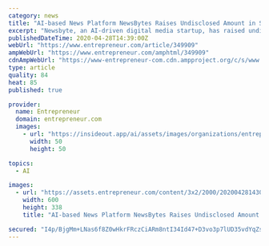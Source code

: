 ```yaml
---
category: news
title: "AI-based News Platform NewsBytes Raises Undisclosed Amount in Series A Round"
excerpt: "Newsbyte, an AI-driven digital media startup, has raised undisclosed amount in Series A funding round led by North Base Media, a US-based global venture capital firm specialized in media. The round also saw participation from new investor JITO Angels and the company’s existing investor,"
publishedDateTime: 2020-04-28T14:39:00Z
webUrl: "https://www.entrepreneur.com/article/349909"
ampWebUrl: "https://www.entrepreneur.com/amphtml/349909"
cdnAmpWebUrl: "https://www-entrepreneur-com.cdn.ampproject.org/c/s/www.entrepreneur.com/amphtml/349909"
type: article
quality: 84
heat: 85
published: true

provider:
  name: Entrepreneur
  domain: entrepreneur.com
  images:
    - url: "https://insideout.app/ai/assets/images/organizations/entrepreneur.com-50x50.jpg"
      width: 50
      height: 50

topics:
  - AI

images:
  - url: "https://assets.entrepreneur.com/content/3x2/2000/20200428143008-newsbytes.jpeg?width=600&crop=16:9"
    width: 600
    height: 338
    title: "AI-based News Platform NewsBytes Raises Undisclosed Amount in Series A Round"

secured: "I4p/BjgMm+LNas6f8Z0wHkrFRczCiARm8ntI34Id47+D3vo3p7lUD35vdYqZsxzdYSxbCZ0t7O4fgrXAJZigXGsQt75h/6QLZtqY0JtSnkhR2lND3gD2nO65JgyCivDsSBPstMrroyPQ3/nnvPkKIBZf07wArlocFtJ9b5mCCzRd10z+3wuBDpIdvclqYNShYILtJfN5IHlhIWFmqxru+iMqus7QoLL/5T+PEqyJmtAP1Coradz7DE3gtdlYUk5t8qxWflt4DNwpR5uV4/XlCHtdbwzvz4JcKwREIIbYUe/bpRV61IaR5fid6zTAmpckBgiu853DVLsvLDr9CXQ+qy2WEwKOmQhxVvr2rtFZ/y6z+uAmO1g9WYVKHUkiZzIR3YeO9xKmZqFfiHOqin7Hm4Q7qC5e3Eo240iTHyDwJe9FfsxGoC6RVW3es0YEtWqKt6nqaR4Z4nBV7TdzihrxOc1UEXuM7MVS2lCU/O2ykL8=;gM3mb7Ag+cjIMOA+/OMJKQ=="
---
```



